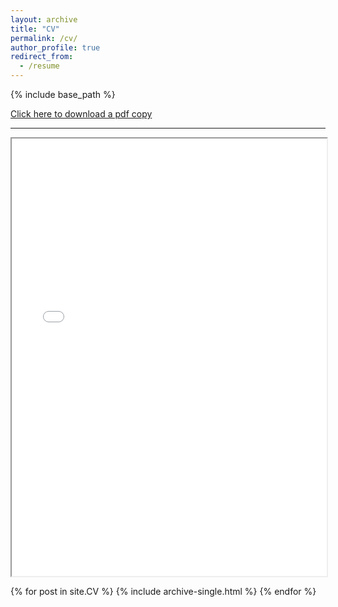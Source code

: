 ```yaml
---
layout: archive
title: "CV"
permalink: /cv/
author_profile: true
redirect_from:
  - /resume
---
```


{% include base_path %}
<body>
  <a href="/files/Shrestha_CV.pdf" download>Click here to download a pdf copy</a>
  <br>
  <hr>
  <iframe src="/files/Shrestha_CV.pdf" width="100%" height="700px" marginwidth="0"> </iframe>
</body>

{% for post in site.CV %} 
  {% include archive-single.html %}
{% endfor %}
